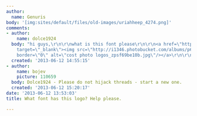 ```yaml
---
author:
  name: Genuris
body: '[img:sites/default/files/old-images/uriahheep_4274.png]'
comments:
- author:
    name: dolce1924
  body: "hi guys,\r\n\r\nwhat is this font please\r\n\r\n<a href=\"http://s1346.photobucket.com/user/dolce20131/media/logos_zpsf69be10b.jpg.html\"
    target=\"_blank\"><img src=\"http://i1346.photobucket.com/albums/p685/dolce20131/logos_zpsf69be10b.jpg\"
    border=\"0\" alt=\"cost photo logos_zpsf69be10b.jpg\"/></a>\r\n\r\nCheers"
  created: '2013-06-12 14:55:15'
- author:
    name: bojev
    picture: 110659
  body: Dolce1924 - Please do not hijack threads - start a new one.
  created: '2013-06-12 15:20:17'
date: '2013-06-12 13:53:03'
title: What font has this logo? Help please.

---
```

